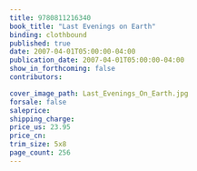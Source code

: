 ```yaml
---
title: 9780811216340
book_title: "Last Evenings on Earth"
binding: clothbound
published: true
date: 2007-04-01T05:00:00-04:00
publication_date: 2007-04-01T05:00:00-04:00
show_in_forthcoming: false
contributors:

cover_image_path: Last_Evenings_On_Earth.jpg
forsale: false
saleprice:
shipping_charge:
price_us: 23.95
price_cn:
trim_size: 5x8
page_count: 256
---
```


